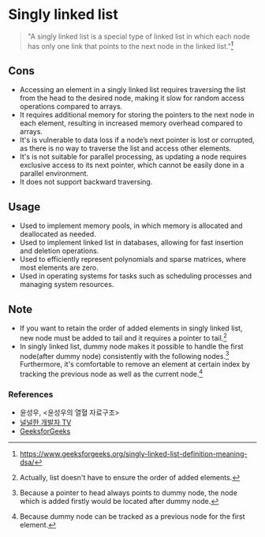 # Singly linked list

> "A singly linked list is a special type of linked list in which each node has only one link that points to the next node in the linked list."[^singly_linked_list_definition]

## Cons

- Accessing an element in a singly linked list requires traversing the list from the head to the desired node, making it slow for random access operations compared to arrays.
- It requires additional memory for storing the pointers to the next node in each element, resulting in increased memory overhead compared to arrays.
- It's is vulnerable to data loss if a node’s next pointer is lost or corrupted, as there is no way to traverse the list and access other elements.
- It's is not suitable for parallel processing, as updating a node requires exclusive access to its next pointer, which cannot be easily done in a parallel environment.
- It does not support backward traversing.

## Usage

- Used to implement memory pools, in which memory is allocated and deallocated as needed.
- Used to implement linked list in databases, allowing for fast insertion and deletion operations.
- Used to efficiently represent polynomials and sparse matrices, where most elements are zero.
- Used in operating systems for tasks such as scheduling processes and managing system resources.

## Note

- If you want to retain the order of added elements in singly linked list, new node must be added to tail and it requires a pointer to tail.[^pointer_to_tail]
- In singly linked list, dummy node makes it possible to handle the first node(after dummy node) consistently with the following nodes.[^dummy_node_1] Furthermore, it's comfortable to remove an element at certain index by tracking the previous node as well as the current node.[^dummy_node_2]

### References

- 윤성우, <윤성우의 열혈 자료구조>
- [널널한 개발자 TV](https://www.youtube.com/playlist?list=PLXvgR_grOs1AiEXL3Xfy6yEZ7k2TL4rxy)
- [GeeksforGeeks](https://www.geeksforgeeks.org/singly-linked-list-definition-meaning-dsa/)

[^singly_linked_list_definition]: https://www.geeksforgeeks.org/singly-linked-list-definition-meaning-dsa/
[^pointer_to_tail]: Actually, list doesn't have to ensure the order of added elements.
[^dummy_node_1]: Because a pointer to head always points to dummy node, the node which is added firstly would be located after dummy node.
[^dummy_node_2]: Because dummy node can be tracked as a previous node for the first element.
